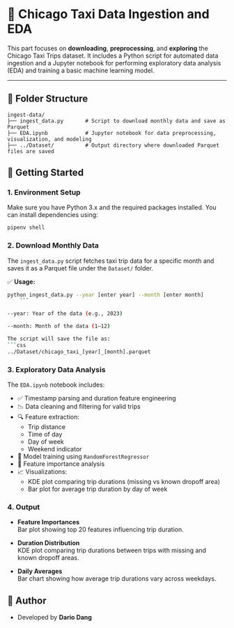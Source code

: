 # 🚕 Chicago Taxi Data Ingestion and EDA

This part focuses on **downloading**, **preprocessing**, and **exploring** the Chicago Taxi Trips dataset. It includes a Python script for automated data ingestion and a Jupyter notebook for performing exploratory data analysis (EDA) and training a basic machine learning model.

---

## 📁 Folder Structure
```
ingest-data/
├── ingest_data.py       # Script to download monthly data and save as Parquet
├── EDA.ipynb            # Jupyter notebook for data preprocessing, visualization, and modeling
├── ../Dataset/          # Output directory where downloaded Parquet files are saved
```

## 🚀 Getting Started

### 1. Environment Setup

Make sure you have Python 3.x and the required packages installed. You can install dependencies using:
```bash
pipenv shell 
```

### 2. Download Monthly Data

The `ingest_data.py` script fetches taxi trip data for a specific month and saves it as a Parquet file under the `Dataset/` folder.

✅ **Usage:**

```bash
python ingest_data.py --year [enter year] --month [enter month]
    ```

--year: Year of the data (e.g., 2023)

--month: Month of the data (1–12)

The script will save the file as: 
```css
../Dataset/chicago_taxi_[year]_[month].parquet
```

### 3. Exploratory Data Analysis 

The `EDA.ipynb` notebook includes:

- ✅ Timestamp parsing and duration feature engineering  
- 📉 Data cleaning and filtering for valid trips  
- 🔍 Feature extraction:
  - Trip distance  
  - Time of day  
  - Day of week  
  - Weekend indicator  
- 🤖 Model training using `RandomForestRegressor`  
- 🔢 Feature importance analysis  
- 📈 Visualizations:
  - KDE plot comparing trip durations (missing vs known dropoff area)  
  - Bar plot for average trip duration by day of week  


### 4. Output

- **Feature Importances**  
  Bar plot showing top 20 features influencing trip duration.

- **Duration Distribution**  
  KDE plot comparing trip durations between trips with missing and known dropoff areas.

- **Daily Averages**  
  Bar chart showing how average trip durations vary across weekdays.

## 👤 Author

- Developed by **Dario Dang**
